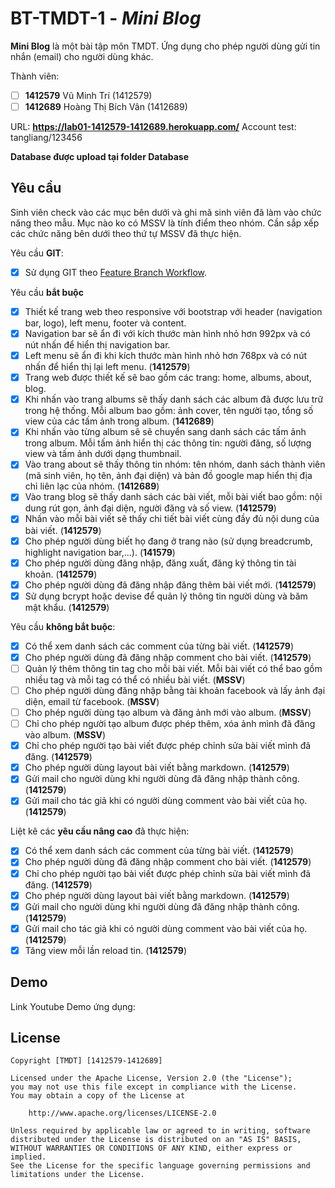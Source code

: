 # BT-TMDT-1 - *Mini Blog*

**Mini Blog** là một bài tập môn TMDT. Ứng dụng cho phép người dùng gửi tin nhắn (email) cho người dùng khác.

Thành viên:
* [ ] **1412579** Vũ Minh Trí (1412579)
* [ ] **1412689** Hoàng Thị Bích Vân (1412689)

URL: **https://lab01-1412579-1412689.herokuapp.com/**
Account test: tangliang/123456

**Database được upload tại folder Database**

## Yêu cầu

Sinh viên check vào các mục bên dưới và ghi mã sinh viên đã làm vào chức năng theo mẫu. Mục nào ko có MSSV là tính điểm theo nhóm. Cần sắp xếp các chức năng bên dưới theo thứ tự MSSV đã thực hiện.

Yêu cầu **GIT**:
* [x] Sử dụng GIT theo [Feature Branch Workflow](https://www.atlassian.com/git/tutorials/comparing-workflows#feature-branch-workflow).

Yêu cầu **bắt buộc**
* [x] Thiết kế trang web theo responsive với bootstrap với header (navigation bar, logo), left menu, footer và content.
* [x] Navigation bar sẽ ẩn đi với kích thước màn hình nhỏ hơn 992px và có nút nhấn để hiển thị navigation bar. 
* [x] Left menu sẽ ẩn đi khi kích thước màn hình nhỏ hơn 768px và có nút nhấn để hiển thị lại left menu. (**1412579**)
* [x] Trang web được thiết kế sẽ bao gồm các trang: home, albums, about, blog.
* [x] Khi nhấn vào trang albums sẽ thấy danh sách các album đã được lưu trữ trong hệ thống. Mỗi album bao gồm: ảnh cover, tên người tạo, tổng số view của các tấm ảnh trong album. (**1412689**)
* [x] Khi nhấn vào từng album sẽ sẽ chuyển sang danh sách các tấm ảnh trong album. Mỗi tấm ảnh hiển thị các thông tin: người đăng, số lượng view và tấm ảnh dưới dạng thumbnail.
* [x] Vào trang about sẽ thấy thông tin nhóm: tên nhóm, danh sách thành viên (mã sinh viên, họ tên, ảnh đại diện) và bản đồ google map hiển thị địa chỉ liên lạc của nhóm. (**1412689**)
* [x] Vào trang blog sẽ thấy danh sách các bài viết, mỗi bài viết bao gồm: nội dung rút gọn, ảnh đại diện, người đăng và số view. (**1412579**)
* [x] Nhấn vào mỗi bài viết sẽ thấy chi tiết bài viết cùng đầy đủ nội dung của bài viết. (**1412579**)
* [x] Cho phép người dùng biết họ đang ở trang nào (sử dụng breadcrumb, highlight navigation bar,...). (**141579**)
* [x] Cho phép người dùng đăng nhập, đăng xuất, đăng ký thông tin tài khoản. (**1412579**)
* [x] Cho phép người dùng đã đăng nhập đăng thêm bài viết mới. (**1412579**)
* [x] Sử dụng bcrypt hoặc devise để quản lý thông tin người dùng và băm mật khẩu. (**1412579**)

Yêu cầu **không bắt buộc**:
* [x] Có thể xem danh sách các comment của từng bài viết.  (**1412579**)
* [x] Cho phép người dùng đã đăng nhập comment cho bài viết. (**1412579**)
* [ ] Quản lý thêm thông tin tag cho mỗi bài viết. Mỗi bài viết có thể bao gồm nhiều tag và mỗi tag có thể có nhiều bài viết. (**MSSV**)
* [ ] Cho phép người dùng đăng nhập bằng tài khoản facebook và lấy ảnh đại diện, email từ facebook. (**MSSV**)
* [ ] Cho phép người dùng tạo album và đăng ảnh mới vào album. (**MSSV**)
* [ ] Chỉ cho phép người tạo album được phép thêm, xóa ảnh mình đã đăng vào album. (**MSSV**)
* [x] Chỉ cho phép người tạo bài viết được phép chỉnh sửa bài viết mình đã đăng. (**1412579**)
* [x] Cho phép người dùng layout bài viết bằng markdown. (**1412579**)
* [x] Gửi mail cho người dùng khi người dùng đã đăng nhập thành công. (**1412579**)
* [x] Gửi mail cho tác giả khi có người dùng comment vào bài viết của họ. (**1412579**)

Liệt kê các **yêu cầu nâng cao** đã thực hiện:
* [x] Có thể xem danh sách các comment của từng bài viết.  (**1412579**)
* [x] Cho phép người dùng đã đăng nhập comment cho bài viết. (**1412579**)
* [x] Chỉ cho phép người tạo bài viết được phép chỉnh sửa bài viết mình đã đăng. (**1412579**)
* [x] Cho phép người dùng layout bài viết bằng markdown. (**1412579**)
* [x] Gửi mail cho người dùng khi người dùng đã đăng nhập thành công. (**1412579**)
* [x] Gửi mail cho tác giả khi có người dùng comment vào bài viết của họ. (**1412579**)
* [x] Tăng view mỗi lần reload tin. (**1412579**)
## Demo

Link Youtube Demo ứng dụng:


## License

    Copyright [TMDT] [1412579-1412689]

    Licensed under the Apache License, Version 2.0 (the "License");
    you may not use this file except in compliance with the License.
    You may obtain a copy of the License at

        http://www.apache.org/licenses/LICENSE-2.0

    Unless required by applicable law or agreed to in writing, software
    distributed under the License is distributed on an "AS IS" BASIS,
    WITHOUT WARRANTIES OR CONDITIONS OF ANY KIND, either express or implied.
    See the License for the specific language governing permissions and
    limitations under the License.
